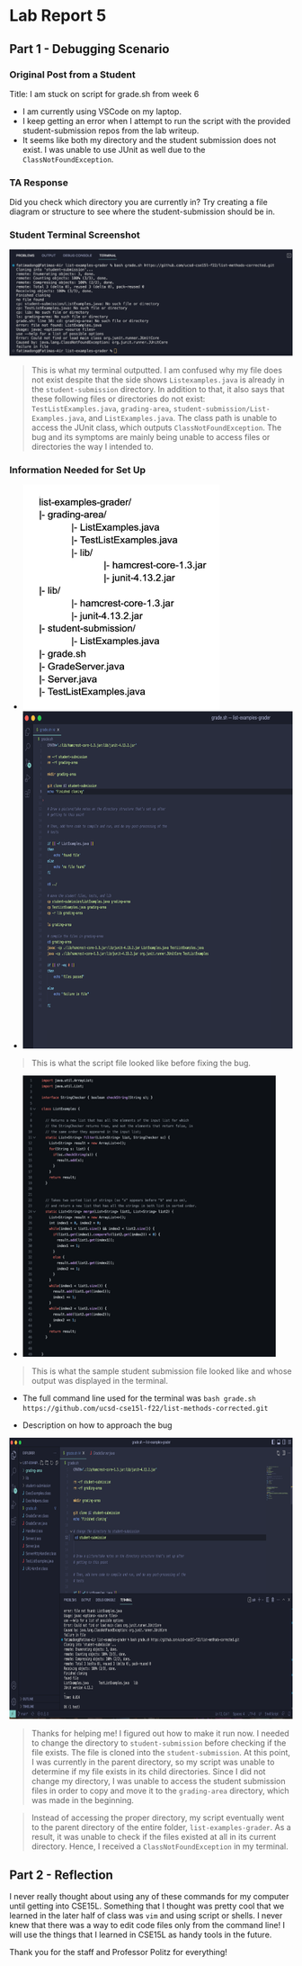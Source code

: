 # Lab Report 5

## Part 1 - Debugging Scenario 

### Original Post from a Student

Title: I am stuck on script for grade.sh from week 6

* I am currently using VSCode on my laptop.
* I keep getting an error when I attempt to run the script with the provided student-submission repos from the lab writeup.
* It seems like both my directory and the student submission does not exist. I was unable to use JUnit as well due to the `ClassNotFoundException`.

### TA Response

Did you check which directory you are currently in? Try creating a file diagram or structure to see where the student-submission should be in.

### Student Terminal Screenshot

![Image](lab5StudentTerminal.png)

> This is what my terminal outputted. I am confused why my file does not exist despite that the side shows `Listexamples.java` is already in the `student-submission` directory. 
In addition to that, it also says that these following files or directories do not exist: `TestListExamples.java`, `grading-area`, `student-submission/List-Examples.java`, and `ListExamples.java`. 
The class path is unable to access the JUnit class, which outputs `ClassNotFoundException`. The bug and its symptoms are mainly being unable to access files or directories the way I intended to.
 
 ### Information Needed for Set Up 
 * <img src="fileStructureLab5.png" style= "width:350px; height:400px;">
 
 * <img src="beforeBugL5.png" style= "width:750px; height:600px;">
 
 > This is what the script file looked like before fixing the bug.
 
 * <img src="sampleStudentL5.png" style= "width:450px; height:500px;">
 
 > This is what the sample student submission file looked like and whose output was displayed in the terminal.

* The full command line used for the terminal was `bash grade.sh https://github.com/ucsd-cse15l-f22/list-methods-corrected.git`

* Description on how to approach the bug

<img src="lab5SuccessfulStudentOutput.png" style= "width:850px; height:500px;">

> Thanks for helping me! I figured out how to make it run now. I needed to change the directory to `student-submission` 
before checking if the file exists. The file is cloned into the `student-submission`. At this point, I was currently in the parent directory, so my script was unable to
determine if my file exists in its child directories. Since I did not change my directory, I was unable to access the student submission files in order to copy and move it to the `grading-area`
directory, which was made in the beginning.

 > Instead of accessing the proper directory, my script eventually went to the parent directory of the entire folder, `list-examples-grader`. As a result, it was unable to 
 check if the files existed at all in its current directory. Hence, I received a `ClassNotFoundException` in my terminal.

## Part 2 - Reflection

I never really thought about using any of these commands for my computer until getting into CSE15L. Something that I thought was pretty cool that we learned in the later half of class was `vim` and 
using script or shells. I never knew that there was a way to edit code files only from the command line! I will use the things that I learned in CSE15L as handy tools in the future.

Thank you for the staff and Professor Politz for everything!
 
